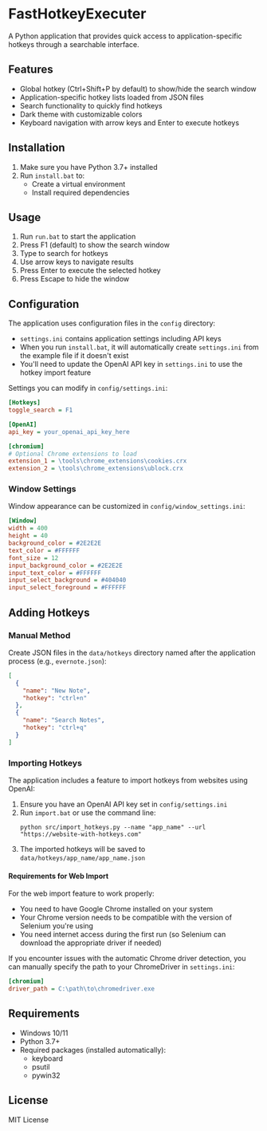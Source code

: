 # FastHotkeyExecuter

A Python application that provides quick access to application-specific hotkeys through a searchable interface.

## Features

- Global hotkey (Ctrl+Shift+P by default) to show/hide the search window
- Application-specific hotkey lists loaded from JSON files
- Search functionality to quickly find hotkeys
- Dark theme with customizable colors
- Keyboard navigation with arrow keys and Enter to execute hotkeys

## Installation

1. Make sure you have Python 3.7+ installed
2. Run `install.bat` to:
   - Create a virtual environment
   - Install required dependencies

## Usage

1. Run `run.bat` to start the application
2. Press F1 (default) to show the search window
3. Type to search for hotkeys
4. Use arrow keys to navigate results
5. Press Enter to execute the selected hotkey
6. Press Escape to hide the window

## Configuration

The application uses configuration files in the `config` directory:

- `settings.ini` contains application settings including API keys
- When you run `install.bat`, it will automatically create `settings.ini` from the example file if it doesn't exist
- You'll need to update the OpenAI API key in `settings.ini` to use the hotkey import feature

Settings you can modify in `config/settings.ini`:

```ini
[Hotkeys]
toggle_search = F1

[OpenAI]
api_key = your_openai_api_key_here

[chromium]
# Optional Chrome extensions to load
extension_1 = \tools\chrome_extensions\cookies.crx
extension_2 = \tools\chrome_extensions\ublock.crx
```

### Window Settings

Window appearance can be customized in `config/window_settings.ini`:

```ini
[Window]
width = 400
height = 40
background_color = #2E2E2E
text_color = #FFFFFF
font_size = 12
input_background_color = #2E2E2E
input_text_color = #FFFFFF
input_select_background = #404040
input_select_foreground = #FFFFFF
```

## Adding Hotkeys

### Manual Method

Create JSON files in the `data/hotkeys` directory named after the application process (e.g., `evernote.json`):

```json
[
  {
    "name": "New Note",
    "hotkey": "ctrl+n"
  },
  {
    "name": "Search Notes",
    "hotkey": "ctrl+q"
  }
]
```

### Importing Hotkeys

The application includes a feature to import hotkeys from websites using OpenAI:

1. Ensure you have an OpenAI API key set in `config/settings.ini`
2. Run `import.bat` or use the command line:
   ```
   python src/import_hotkeys.py --name "app_name" --url "https://website-with-hotkeys.com"
   ```
3. The imported hotkeys will be saved to `data/hotkeys/app_name/app_name.json`

#### Requirements for Web Import

For the web import feature to work properly:

- You need to have Google Chrome installed on your system
- Your Chrome version needs to be compatible with the version of Selenium you're using
- You need internet access during the first run (so Selenium can download the appropriate driver if needed)

If you encounter issues with the automatic Chrome driver detection, you can manually specify the path to your ChromeDriver in `settings.ini`:

```ini
[chromium]
driver_path = C:\path\to\chromedriver.exe
```

## Requirements

- Windows 10/11
- Python 3.7+
- Required packages (installed automatically):
  - keyboard
  - psutil
  - pywin32

## License

MIT License
